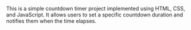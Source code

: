 This is a simple countdown timer project implemented using HTML, CSS, and JavaScript. It allows users to set a specific countdown duration and notifies them when the time elapses.
